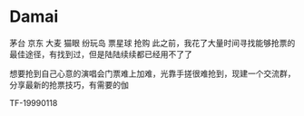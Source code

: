 # Damai
茅台  京东 大麦 猫眼 纷玩岛 票星球 抢购
此之前，我花了大量时间寻找能够抢票的最佳途径，有找到过，但是陆陆续续都已经用不了了

想要抢到自己心意的演唱会门票难上加难，光靠手搓很难抢到，现建一个交流群，分享最新的抢票技巧，有需要的伽

TF-19990118

